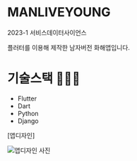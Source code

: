 # MANLIVEYOUNG

2023-1 서비스데이터사이언스

플러터를 이용해 제작한 남자버전 화해앱입니다.

# 기술스택 👨🏻‍💻

- Flutter
- Dart
- Python
- Django

[앱디자인]

![앱디자인 사진](https://github.com/YesHyeon/flutter-hwahae-app/assets/81014501/748067bb-2eec-4d09-b0e4-07f1f297d4b9)
